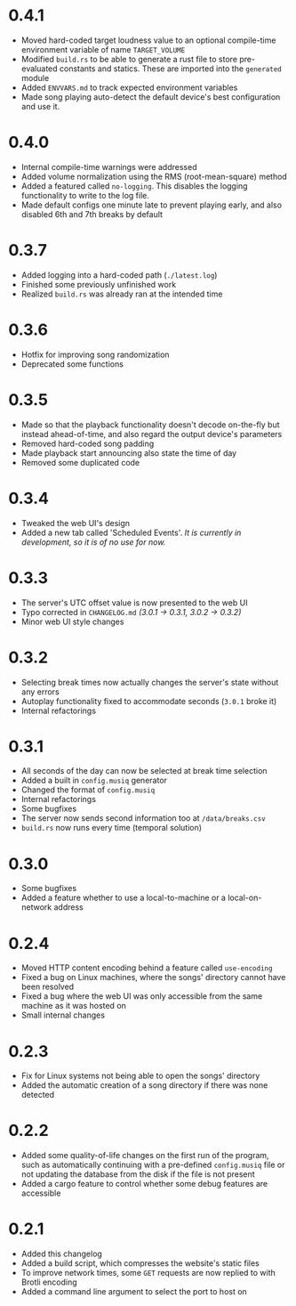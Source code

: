 # 0.4.1
- Moved hard-coded target loudness value to an optional
compile-time environment variable of name `TARGET_VOLUME`
- Modified `build.rs` to be able to generate a rust file to 
store pre-evaluated constants and statics. These are imported into the `generated` module
- Added `ENVVARS.md` to track expected environment variables
- Made song playing auto-detect the default device's best configuration and use it.
# 0.4.0
- Internal compile-time warnings were addressed
- Added volume normalization using the RMS (root-mean-square) method
- Added a featured called `no-logging`. This disables the logging functionality
to write to the log file.
- Made default configs one minute late to prevent playing early, and
also disabled 6th and 7th breaks by default
# 0.3.7
- Added logging into a hard-coded path (`./latest.log`)
- Finished some previously unfinished work
- Realized `build.rs` was already ran at the intended time
# 0.3.6
- Hotfix for improving song randomization
- Deprecated some functions
# 0.3.5
- Made so that the playback functionality doesn't decode on-the-fly but instead
ahead-of-time, and also regard the output device's parameters
- Removed hard-coded song padding
- Made playback start announcing also state the time of day
- Removed some duplicated code
# 0.3.4
- Tweaked the web UI's design
- Added a new tab called 'Scheduled Events'. _It is currently in development,
so it is of no use for now._
# 0.3.3
- The server's UTC offset value is now presented to the web UI
- Typo corrected in `CHANGELOG.md` _(3.0.1 -> 0.3.1, 3.0.2 -> 0.3.2)_
- Minor web UI style changes
# 0.3.2
- Selecting break times now actually changes the server's state without any errors
- Autoplay functionality fixed to accommodate seconds (`3.0.1` broke it)
- Internal refactorings
# 0.3.1
- All seconds of the day can now be selected at break time selection
- Added a built in `config.musiq` generator
- Changed the format of `config.musiq`
- Internal refactorings
- Some bugfixes
- The server now sends second information too at `/data/breaks.csv`
- `build.rs` now runs every time (temporal solution)
# 0.3.0
- Some bugfixes
- Added a feature whether to use a local-to-machine or a local-on-network address
# 0.2.4
- Moved HTTP content encoding behind a feature called `use-encoding`
- Fixed a bug on Linux machines, where the songs' directory cannot have been resolved
- Fixed a bug where the web UI was only accessible from the same machine
as it was hosted on
- Small internal changes
# 0.2.3
- Fix for Linux systems not being able to open the songs' directory
- Added the automatic creation of a song directory if there was none detected
# 0.2.2
- Added some quality-of-life changes on the first run of the program,
such as automatically continuing with a pre-defined `config.musiq` file
or not updating the database from the disk if the file is not present
- Added a cargo feature to control whether some debug features are accessible
# 0.2.1
- Added this changelog
- Added a build script, which compresses the website's static files
- To improve network times, some `GET` requests are now replied to with Brotli encoding
- Added a command line argument to select the port to host on
